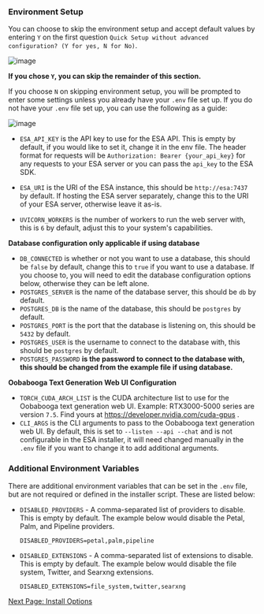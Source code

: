 ### Environment Setup
You can choose to skip the environment setup and accept default values by entering `Y` on the first question `Quick Setup without advanced configuration? (Y for yes, N for No)`.

![image](https://github.com/experian-sales-advisor/ESA/assets/102809327/7539d4cf-8081-4bca-97b9-a2affb427d59)

**If you chose `Y`, you can skip the remainder of this section.**

If you choose `N` on skipping environment setup, you will be prompted to enter some settings unless you already have your `.env` file set up.  If you do not have your `.env` file set up, you can use the following as a guide:

![image](https://github.com/experian-sales-advisor/ESA/assets/102809327/c8ae9698-f1e0-44b8-9fb2-85cb66b684b7)

- `ESA_API_KEY` is the API key to use for the ESA API.  This is empty by default, if you would like to set it, change it in the env file.  The header format for requests will be `Authorization: Bearer {your_api_key}` for any requests to your ESA server or you can pass the `api_key` to the ESA SDK.

- `ESA_URI` is the URI of the ESA instance, this should be `http://esa:7437` by default. If hosting the ESA server separately, change this to the URI of your ESA server, otherwise leave it as-is.

- `UVICORN_WORKERS` is the number of workers to run the web server with, this is `6` by default, adjust this to your system's capabilities.

**Database configuration only applicable if using database**
- `DB_CONNECTED` is whether or not you want to use a database, this should be `false` by default, change this to `true` if you want to use a database. If you choose to, you will need to edit the database configuration options below, otherwise they can be left alone.
- `POSTGRES_SERVER` is the name of the database server, this should be `db` by default.
- `POSTGRES_DB` is the name of the database, this should be `postgres` by default.
- `POSTGRES_PORT` is the port that the database is listening on, this should be `5432` by default.
- `POSTGRES_USER` is the username to connect to the database with, this should be `postgres` by default.
- `POSTGRES_PASSWORD` **is the password to connect to the database with, this should be changed from the example file if using database.**

**Oobabooga Text Generation Web UI Configuration**
- `TORCH_CUDA_ARCH_LIST` is the CUDA architecture list to use for the Oobabooga text generation web UI. Example: RTX3000-5000 series are version `7.5`. Find yours at https://developer.nvidia.com/cuda-gpus .
- `CLI_ARGS` is the CLI arguments to pass to the Oobabooga text generation web UI. By default, this is set to `--listen --api --chat` and is not configurable in the ESA installer, it will need changed manually in the `.env` file if you want to change it to add additional arguments.

### Additional Environment Variables
There are additional environment variables that can be set in the `.env` file, but are not required or defined in the installer script.  These are listed below:

- `DISABLED_PROVIDERS` - A comma-separated list of providers to disable.  This is empty by default. The example below would disable the Petal, Palm, and Pipeline providers.
    ```
    DISABLED_PROVIDERS=petal,palm,pipeline
    ```

- `DISABLED_EXTENSIONS` - A comma-separated list of extensions to disable.  This is empty by default. The example below would disable the file system, Twitter, and Searxng extensions.
    ```
    DISABLED_EXTENSIONS=file_system,twitter,searxng
    ```

[Next Page: Install Options](https://experian-sales-advisor.github.io/ESA/1-Getting%20started/2-Install%20Options.html)
